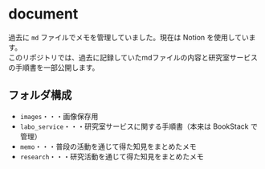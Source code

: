 # document
過去に `md` ファイルでメモを管理していました。現在は Notion を使用しています。  
このリポジトリでは、過去に記録していたmdファイルの内容と研究室サービスの手順書を一部公開します。  

## フォルダ構成
- `images`・・・画像保存用  
- `labo_service`・・・研究室サービスに関する手順書（本来は BookStack で管理）  
- `memo`・・・普段の活動を通じて得た知見をまとめたメモ  
- `research`・・・研究活動を通じて得た知見をまとめたメモ  
